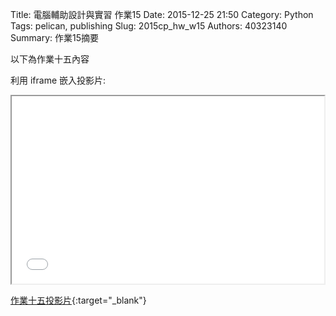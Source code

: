 Title: 電腦輔助設計與實習 作業15
Date: 2015-12-25 21:50
Category: Python
Tags: pelican, publishing
Slug: 2015cp_hw_w15
Authors: 40323140
Summary: 作業15摘要

以下為作業十五內容

利用 iframe 嵌入投影片:

<iframe src="simplest14.html" width="500" height="300"></iframe>

[作業十五投影片](simplest14.html){:target="_blank"}





